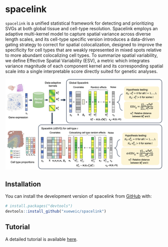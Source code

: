 
<!-- README.md is generated from README.Rmd. Please edit that file -->

# spacelink

<!-- badges: start -->
<!-- badges: end -->

`spacelink` is a unified statistical framework for detecting and
prioritizing SVGs at both global tissue and cell-type resolution.
Spacelink employs an adaptive multi-kernel model to capture spatial
variance across diverse length scales, and its cell-type specific
version introduces a data-driven gating strategy to correct for spatial
colocalization, designed to improve the specificity for cell types that
are weakly represented in mixed spots relative to more abundant
colocalizing cell types. To summarize spatial variability, we define
Effective Spatial Variability (ESV), a metric which integrates variance
magnitude of each component kernel and its corresponding spatial scale
into a single interpretable score directly suited for genetic analyses.

![](man/figures/spacelink_schematic.png)

## Installation

You can install the development version of spacelink from
[GitHub](https://github.com/) with:

``` r
# install.packages("devtools")
devtools::install_github("xueweic/spacelink")
```

## Tutorial

A detailed tutorial is available
[here](https://xueweic.github.io/spacelink/index.html).
